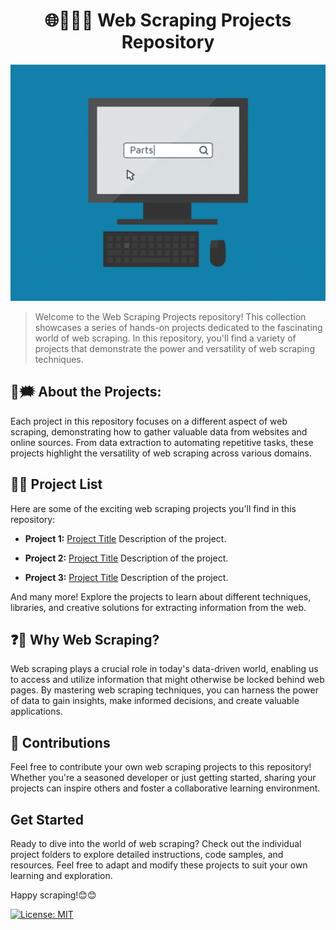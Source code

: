 <h1 align="center"> 🌐👨🏻‍💻 Web Scraping Projects Repository </h1>

<p align="center">
  <img src="https://github.com/EljayiYassir/GIF-IMG-File/blob/0cad828e34f2783657519cd55c785c0d57fd30da/GIF/web_scraping.gif" width="750" />
</p>

>  Welcome to the Web Scraping Projects repository! This collection showcases a series of hands-on projects dedicated to the fascinating world of web scraping. In this repository, you'll find a variety of projects that demonstrate the power and versatility of web scraping techniques.
 


## 📃🗯 About the Projects:

Each project in this repository focuses on a different aspect of web scraping, demonstrating how to gather valuable data from websites and online sources. From data extraction to automating repetitive tasks, these projects highlight the versatility of web scraping across various domains.

## 📑📝 Project List

Here are some of the exciting web scraping projects you'll find in this repository:

- **Project 1:** [Project Title](link)
  Description of the project.

- **Project 2:** [Project Title](link)
  Description of the project.

- **Project 3:** [Project Title](link)
  Description of the project.

And many more! Explore the projects to learn about different techniques, libraries, and creative solutions for extracting information from the web.

## ❓🤔 Why Web Scraping?

Web scraping plays a crucial role in today's data-driven world, enabling us to access and utilize information that might otherwise be locked behind web pages. By mastering web scraping techniques, you can harness the power of data to gain insights, make informed decisions, and create valuable applications.

## 🤝 Contributions

Feel free to contribute your own web scraping projects to this repository! Whether you're a seasoned developer or just getting started, sharing your projects can inspire others and foster a collaborative learning environment.

## Get Started

Ready to dive into the world of web scraping? Check out the individual project folders to explore detailed instructions, code samples, and resources. Feel free to adapt and modify these projects to suit your own learning and exploration.

Happy scraping!😊😊

[![License: MIT](https://img.shields.io/badge/License-MIT-yellow.svg)](https://opensource.org/licenses/MIT)

